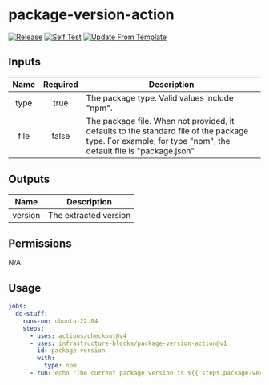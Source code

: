 # package-version-action
[![Release](https://github.com/infrastructure-blocks/package-version-action/actions/workflows/git-tag-semver-from-label.yml/badge.svg)](https://github.com/infrastructure-blocks/package-version-action/actions/workflows/git-tag-semver-from-label.yml)
[![Self Test](https://github.com/infrastructure-blocks/package-version-action/actions/workflows/self-test.yml/badge.svg)](https://github.com/infrastructure-blocks/package-version-action/actions/workflows/self-test.yml)
[![Update From Template](https://github.com/infrastructure-blocks/package-version-action/actions/workflows/update-from-template.yml/badge.svg)](https://github.com/infrastructure-blocks/package-version-action/actions/workflows/update-from-template.yml)

## Inputs

| Name | Required  | Description                                                                                                                                                |
|:----:|:---------:|------------------------------------------------------------------------------------------------------------------------------------------------------------|
| type |   true    | The package type. Valid values include "npm".                                                                                                              |
| file |   false   | The package file. When not provided, it defaults to the standard file of the package type. For example, for type "npm", the default file is "package.json" |

## Outputs

|  Name   | Description           |
|:-------:|-----------------------|
| version | The extracted version |

## Permissions

N/A

## Usage

```yaml
jobs:
  do-stuff:
    runs-on: ubuntu-22.04
    steps:
      - uses: actions/checkout@v4
      - uses: infrastructure-blocks/package-version-action@v1
        id: package-version
        with:
          type: npm
      - run: echo "The current package version is ${{ steps.package-version.outputs.version }}" 
```
